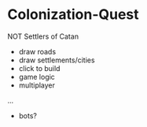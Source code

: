 # Colonization-Quest

NOT Settlers of Catan

- draw roads
- draw settlements/cities
- click to build
- game logic
- multiplayer

...

- bots?
